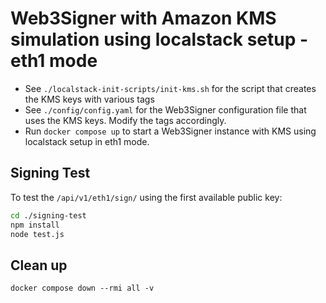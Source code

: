 # Web3Signer with Amazon KMS simulation using localstack setup - eth1 mode

- See `./localstack-init-scripts/init-kms.sh` for the script that creates the KMS keys with various tags
- See `./config/config.yaml` for the Web3Signer configuration file that uses the KMS keys. Modify the tags accordingly. 
- Run `docker compose up` to start a Web3Signer instance with KMS using localstack setup in eth1 mode.

## Signing Test

To test the `/api/v1/eth1/sign/` using the first available public key:

```sh
cd ./signing-test
npm install
node test.js
```

## Clean up

```shell
docker compose down --rmi all -v
```